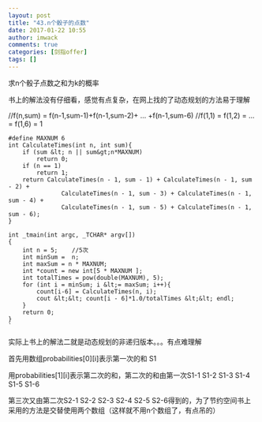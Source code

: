 ```yaml
---
layout: post
title: "43.n个骰子的点数"
date: 2017-01-22 10:55
author: imwack
comments: true
categories: [剑指offer]
tags: []
---
```

求n个骰子点数之和为k的概率

书上的解法没有仔细看，感觉有点复杂，在网上找的了动态规划的方法易于理解

//f(n,sum) = f(n-1,sum-1)+f(n-1,sum-2)+ ... +f(n-1,sum-6)
//f(1,1) = f(1,2) = ... = f(1,6) = 1


    #define MAXNUM 6
    int CalculateTimes(int n, int sum){
        if (sum &lt; n || sum&gt;n*MAXNUM)
            return 0;
        if (n == 1)
            return 1;
        return CalculateTimes(n - 1, sum - 1) + CalculateTimes(n - 1, sum - 2) + 
                   CalculateTimes(n - 1, sum - 3) + CalculateTimes(n - 1, sum - 4) + 
                   CalculateTimes(n - 1, sum - 5) + CalculateTimes(n - 1, sum - 6);
    }
    
    int _tmain(int argc, _TCHAR* argv[])
    {
        int n = 5;    //5次
        int minSum =  n;
        int maxSum = n * MAXNUM;
        int *count = new int[5 * MAXNUM ];
        int totalTimes = pow(double(MAXNUM), 5);
        for (int i = minSum; i &lt;= maxSum; i++){
            count[i-6] = CalculateTimes(n, i);
            cout &lt;&lt; count[i - 6]*1.0/totalTimes &lt;&lt; endl;
        }
        return 0;
    }
    `

实际上书上的解法二就是动态规划的非递归版本。。。有点难理解

首先用数组probabilities[0][i]表示第一次的和 S1

用probabilities[1][i]表示第二次的和，第二次的和由第一次S1-1 S1-2 S1-3 S1-4 S1-5 S1-6

第三次又由第二次S2-1 S2-2 S2-3 S2-4 S2-5 S2-6得到的，为了节约空间书上采用的方法是交替使用两个数组（这样就不用n个数组了，有点吊的）

&nbsp;
